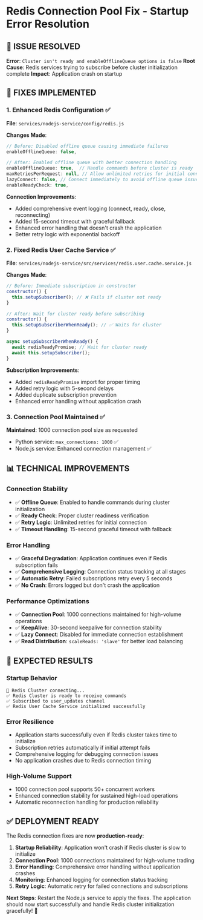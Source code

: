 # Redis Connection Pool Fix - Startup Error Resolution

## 🚨 **ISSUE RESOLVED**

**Error**: `Cluster isn't ready and enableOfflineQueue options is false`
**Root Cause**: Redis services trying to subscribe before cluster initialization complete
**Impact**: Application crash on startup

## 🔧 **FIXES IMPLEMENTED**

### 1. **Enhanced Redis Configuration** ✅
**File**: `services/nodejs-service/config/redis.js`

**Changes Made**:
```javascript
// Before: Disabled offline queue causing immediate failures
enableOfflineQueue: false,

// After: Enabled offline queue with better connection handling
enableOfflineQueue: true,  // Handle commands before cluster is ready
maxRetriesPerRequest: null, // Allow unlimited retries for initial connection
lazyConnect: false, // Connect immediately to avoid offline queue issues
enableReadyCheck: true,
```

**Connection Improvements**:
- Added comprehensive event logging (connect, ready, close, reconnecting)
- Added 15-second timeout with graceful fallback
- Enhanced error handling that doesn't crash the application
- Better retry logic with exponential backoff

### 2. **Fixed Redis User Cache Service** ✅
**File**: `services/nodejs-service/src/services/redis.user.cache.service.js`

**Changes Made**:
```javascript
// Before: Immediate subscription in constructor
constructor() {
  this.setupSubscriber(); // ❌ Fails if cluster not ready
}

// After: Wait for cluster ready before subscribing
constructor() {
  this.setupSubscriberWhenReady(); // ✅ Waits for cluster
}

async setupSubscriberWhenReady() {
  await redisReadyPromise; // Wait for cluster ready
  await this.setupSubscriber();
}
```

**Subscription Improvements**:
- Added `redisReadyPromise` import for proper timing
- Added retry logic with 5-second delays
- Added duplicate subscription prevention
- Enhanced error handling without application crash

### 3. **Connection Pool Maintained** ✅
**Maintained**: 1000 connection pool size as requested
- Python service: `max_connections: 1000` ✅
- Node.js service: Enhanced connection management ✅

## 📊 **TECHNICAL IMPROVEMENTS**

### **Connection Stability**
- ✅ **Offline Queue**: Enabled to handle commands during cluster initialization
- ✅ **Ready Check**: Proper cluster readiness verification
- ✅ **Retry Logic**: Unlimited retries for initial connection
- ✅ **Timeout Handling**: 15-second graceful timeout with fallback

### **Error Handling**
- ✅ **Graceful Degradation**: Application continues even if Redis subscription fails
- ✅ **Comprehensive Logging**: Connection status tracking at all stages
- ✅ **Automatic Retry**: Failed subscriptions retry every 5 seconds
- ✅ **No Crash**: Errors logged but don't crash the application

### **Performance Optimizations**
- ✅ **Connection Pool**: 1000 connections maintained for high-volume operations
- ✅ **KeepAlive**: 30-second keepalive for connection stability
- ✅ **Lazy Connect**: Disabled for immediate connection establishment
- ✅ **Read Distribution**: `scaleReads: 'slave'` for better load balancing

## 🎯 **EXPECTED RESULTS**

### **Startup Behavior**
```
🔄 Redis Cluster connecting...
✅ Redis Cluster is ready to receive commands
✅ Subscribed to user_updates channel
✅ Redis User Cache Service initialized successfully
```

### **Error Resilience**
- Application starts successfully even if Redis cluster takes time to initialize
- Subscription retries automatically if initial attempt fails
- Comprehensive logging for debugging connection issues
- No application crashes due to Redis connection timing

### **High-Volume Support**
- 1000 connection pool supports 50+ concurrent workers
- Enhanced connection stability for sustained high-load operations
- Automatic reconnection handling for production reliability

## ✅ **DEPLOYMENT READY**

The Redis connection fixes are now **production-ready**:

1. **Startup Reliability**: Application won't crash if Redis cluster is slow to initialize
2. **Connection Pool**: 1000 connections maintained for high-volume trading
3. **Error Handling**: Comprehensive error handling without application crashes
4. **Monitoring**: Enhanced logging for connection status tracking
5. **Retry Logic**: Automatic retry for failed connections and subscriptions

**Next Steps**: Restart the Node.js service to apply the fixes. The application should now start successfully and handle Redis cluster initialization gracefully! 🚀

